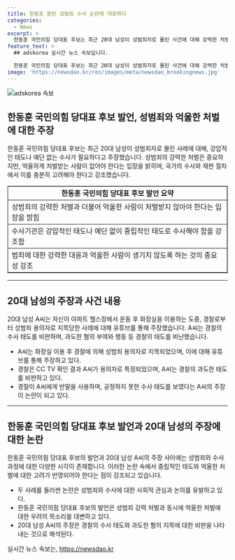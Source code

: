 ```yaml
---
title: 한동훈 동탄 성범죄 수사 논란에 대응하다
categories:
  - News
excerpt: >
  한동훈 국민의힘 당대표 후보는 최근 20대 남성이 성범죄자로 몰린 사건에 대해 강력한 처벌은 중요하지만 억울한 처벌은 피해야 한다고 주장했다. 그는 수사기관이 강압적인 태도를 보이거나 예단해서는 안된다며, 성범죄 엄벌과 무고죄 수사의 공백을 막기 위한 조치를 취해야 한다고 강조했다. 이에 앞서 해당 남성은 헬스장 화장실 이용 후 성추행 혐의로 조사를 받았다고 주장했는데, 이에 대한 수사 결과는 아직 나오지 않았다.
feature_text: >
  ## adskorea 실시간 뉴스 속보입니다.

  한동훈 국민의힘 당대표 후보는 최근 20대 남성이 성범죄자로 몰린 사건에 대해 강력한 처벌은 중요하지만 억울한 처벌은 피해야 한다고 주장했다. 그는 수사기관이 강압적인 태도를 보이거나 예단해서는 안된다며, 성범죄 엄벌과 무고죄 수사의 공백을 막기 위한 조치를 취해야 한다고 강조했다. 이에 앞서 해당 남성은 헬스장 화장실 이용 후 성추행 혐의로 조사를 받았다고 주장했는데, 이에 대한 수사 결과는 아직 나오지 않았다.
image: 'https://newsdao.kr/res/images/meta/newsdao_breakingnews.jpg'
---
```


<p><img src="https://newsdao.kr/res/images/meta/newsdao_breakingnews.jpg" alt="adskorea 속보" /></p>

<h2 data-ke-size="size26">한동훈 국민의힘 당대표 후보 발언, 성범죄와 억울한 처벌에 대한 주장</h2>

<p data-ke-size="size16">한동훈 국민의힘 당대표 후보는 최근 20대 남성이 성범죄자로 몰린 사례에 대해, 강압적인 태도나 예단 없는 수사가 필요하다고 주장했습니다. 성범죄의 강력한 처벌은 중요하지만, 억울하게 처벌받는 사람이 없어야 한다는 입장을 밝히며, 국가의 수사와 재판 절차에서 이를 충분히 고려해야 한다고 강조했습니다.</p>

<table style="width: 100%;" border="1">
<tbody>
<tr>
<td style="text-align: center; height: 17px;"><b>한동훈 국민의힘 당대표 후보 발언 요약</b></td>
</tr>
<tr>
<td style="height: 17px;">성범죄의 강력한 처벌과 더불어 억울한 사람이 처벌받지 않아야 한다는 입장을 밝힘</td>
</tr>
<tr>
<td style="height: 17px;">수사기관은 강압적인 태도나 예단 없이 중립적인 태도로 수사해야 함을 강조함</td>
</tr>
<tr>
<td style="height: 17px;">범죄에 대한 강력한 대응과 억울한 사람이 생기지 않도록 하는 것의 중요성 강조</td>
</tr>
</tbody>
</table>

<hr>

<h2 data-ke-size="size26">20대 남성의 주장과 사건 내용</h2>

<p data-ke-size="size16">20대 남성 A씨는 자신이 아파트 헬스장에서 운동 후 화장실을 이용하는 도중, 경찰로부터 성범죄 용의자로 지목당한 사례에 대해 유튜브를 통해 주장했습니다. A씨는 경찰의 수사 태도를 비판하며, 과도한 혐의 부여와 행동 등 경찰의 태도를 비난했습니다.</p>

<ul>
<li>A씨는 화장실 이용 후 경찰에 의해 성범죄 용의자로 지목되었으며, 이에 대해 유튜브를 통해 주장하고 있다.</li>
<li>경찰은 CC TV 확인 결과 A씨가 용의자로 특정되었으며, A씨는 경찰의 과도한 태도를 비판하고 있다.</li>
<li>경찰이 A씨에게 반말을 사용하며, 공정하지 못한 수사 태도를 보였다는 A씨의 주장이 논란이 되고 있다.</li>
</ul>

<hr>

<h2 data-ke-size="size26">한동훈 국민의힘 당대표 후보 발언과 20대 남성의 주장에 대한 논란</h2>

<p data-ke-size="size16">한동훈 국민의힘 당대표 후보의 발언과 20대 남성 A씨의 주장 사이에는 성범죄와 수사 과정에 대한 다양한 시각이 존재합니다. 이러한 논란 속에서 중립적인 태도와 억울한 처벌에 대한 고려가 반영되어야 한다는 점이 강조되고 있습니다.</p>

<ul>
<li>두 사례를 둘러싼 논란은 성범죄와 수사에 대한 사회적 관심과 논의를 유발하고 있다.</li>
<li>한동훈 국민의힘 당대표 후보의 발언은 성범죄 강력 처벌과 동시에 억울한 처벌에 대한 우려의 목소리를 대변하고 있다.</li>
<li>20대 남성 A씨의 주장은 경찰의 수사 태도와 과도한 혐의 지목에 대한 비판을 나타내는 것으로 해석된다.</li>
</ul>
실시간 뉴스 속보는, <a href="https://newsdao.kr" rel="dofollow">https://newsdao.kr</a>


